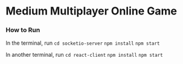 # Medium Multiplayer Online Game

### How to Run
In the terminal, run
`cd socketio-server`
`npm install`
`npm start`

In another terminal, run
`cd react-client`
`npm install`
`npm start`